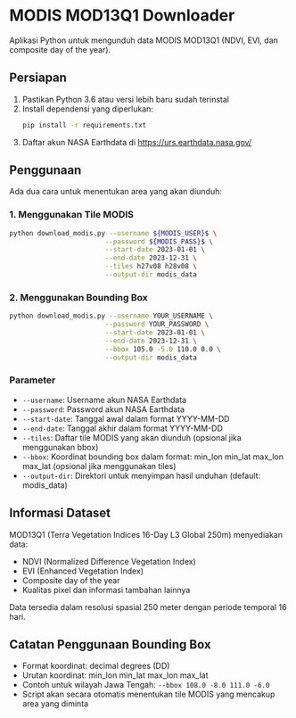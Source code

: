 # MODIS MOD13Q1 Downloader

Aplikasi Python untuk mengunduh data MODIS MOD13Q1 (NDVI, EVI, dan composite day of the year).

## Persiapan

1. Pastikan Python 3.6 atau versi lebih baru sudah terinstal
2. Install dependensi yang diperlukan:
   ```bash
   pip install -r requirements.txt
   ```
3. Daftar akun NASA Earthdata di https://urs.earthdata.nasa.gov/

## Penggunaan

Ada dua cara untuk menentukan area yang akan diunduh:

### 1. Menggunakan Tile MODIS

```bash
python download_modis.py --username ${MODIS_USER}$ \
                        --password ${MODIS_PASS}$ \
                        --start-date 2023-01-01 \
                        --end-date 2023-12-31 \
                        --tiles h27v08 h28v08 \
                        --output-dir modis_data
```

### 2. Menggunakan Bounding Box

```bash
python download_modis.py --username YOUR_USERNAME \
                        --password YOUR_PASSWORD \
                        --start-date 2023-01-01 \
                        --end-date 2023-12-31 \
                        --bbox 105.0 -5.0 110.0 0.0 \
                        --output-dir modis_data
```

### Parameter

- `--username`: Username akun NASA Earthdata
- `--password`: Password akun NASA Earthdata
- `--start-date`: Tanggal awal dalam format YYYY-MM-DD
- `--end-date`: Tanggal akhir dalam format YYYY-MM-DD
- `--tiles`: Daftar tile MODIS yang akan diunduh (opsional jika menggunakan bbox)
- `--bbox`: Koordinat bounding box dalam format: min_lon min_lat max_lon max_lat (opsional jika menggunakan tiles)
- `--output-dir`: Direktori untuk menyimpan hasil unduhan (default: modis_data)

## Informasi Dataset

MOD13Q1 (Terra Vegetation Indices 16-Day L3 Global 250m) menyediakan data:
- NDVI (Normalized Difference Vegetation Index)
- EVI (Enhanced Vegetation Index)
- Composite day of the year
- Kualitas pixel dan informasi tambahan lainnya

Data tersedia dalam resolusi spasial 250 meter dengan periode temporal 16 hari.

## Catatan Penggunaan Bounding Box

- Format koordinat: decimal degrees (DD)
- Urutan koordinat: min_lon min_lat max_lon max_lat
- Contoh untuk wilayah Jawa Tengah: `--bbox 108.0 -8.0 111.0 -6.0`
- Script akan secara otomatis menentukan tile MODIS yang mencakup area yang diminta 